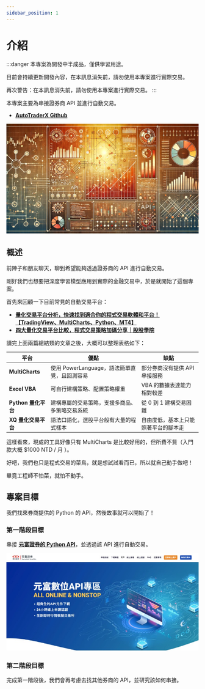 ```yaml
---
sidebar_position: 1
---
```


# 介紹

:::danger
本專案為開發中半成品，僅供學習用途。

目前會持續更新開發內容，在本訊息消失前，請勿使用本專案進行實際交易。

再次警告：在本訊息消失前，請勿使用本專案進行實際交易。
:::

本專案主要為串接證券商 API 並進行自動交易。

- [**AutoTraderX Github**](https://github.com/DocsaidLab/AutoTraderX)

![title](./resources/title.webp)

## 概述

前陣子和朋友聊天，聊到希望能夠透過證券商的 API 進行自動交易。

剛好我們也想要把深度學習模型應用到實際的金融交易中，於是就開始了這個專案。

首先來回顧一下目前常見的自動交易平台：

- [**量化交易平台分析，快速找到適合你的程式交易軟體和平台！ 【TradingView、MultiCharts、Python、MT4】**](https://quantpass.org/software-comparison/)
- [**四大量化交易平台比較，程式交易策略加碼分享｜股股學院**](https://school.gugu.fund/blog/gugu_knowledge/7807989341)

讀完上面兩篇總結類的文章之後，大概可以整理表格如下：

| 平台                | 優點                                           | 缺點                                 |
| ------------------- | ---------------------------------------------- | ------------------------------------ |
| **MultiCharts**     | 使用 PowerLanguage，語法簡單直覺，且回測容易   | 部分券商沒有提供 API 串接服務        |
| **Excel VBA**       | 可自行建構策略、配置策略權重                   | VBA 的數據表達能力相對較差           |
| **Python 量化平台** | 建構專屬的交易策略，支援多商品、多策略交易系統 | 從 0 到 1 建構交易困難               |
| **XQ 量化交易平台** | 語法口語化，選股平台般有大量的程式樣本         | 自由度低，基本上只能照著平台的腳本走 |

這樣看來，現成的工具好像只有 MultiCharts 是比較好用的，但所費不貲（入門款大概 $1000 NTD / 月 ）。

好吧，我們也只是程式交易的菜鳥，就是想試試看而已，所以就自己動手做吧！

畢竟工程師不怕菜，就怕不動手。

## 專案目標

我們找來券商提供的 Python 的 API，然後故事就可以開始了！

### 第一階段目標

串接 [**元富證券的 Python API**](https://mlapi.masterlink.com.tw/web_api/service/home)，並透過該 API 進行自動交易。

![masterlink](./resources/masterlink.jpg)

### 第二階段目標

完成第一階段後，我們會再考慮去找其他券商的 API，並研究該如何串接。
